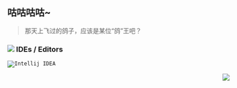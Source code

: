 ## 咕咕咕咕~

> 那天上飞过的鸽子，应该是某位“鸽”王吧？

### ![](https://cdn.jsdelivr.net/gh/primer/octicons/icons/rocket-24.svg) IDEs / Editors
<code>![](https://cdn.jsdelivr.net/gh/SakuraKoi/SakuraKoi/logos/idea.png "Intellij IDEA")</code>

<img align="right" src="https://github-readme-stats.vercel.app/api?username=SakuraTao2007&show_icons=true">
